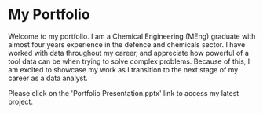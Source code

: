 # My Portfolio
Welcome to my portfolio.
I am a Chemical Engineering (MEng) graduate with almost four years experience in the defence and chemicals sector. I have worked with data throughout my career, and appreciate how powerful of a tool data can be when trying to solve complex problems. Because of this, I am excited to showcase my work as I transition to the next stage of my career as a data analyst.

Please click on the 'Portfolio Presentation.pptx' link to access my latest project.
